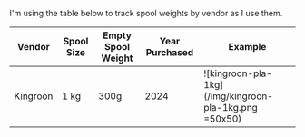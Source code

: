 I'm using the table below to track spool weights by vendor as I use them.

| Vendor | Spool Size | Empty Spool Weight | Year Purchased | Example |
|---|---|---|---|---|
| Kingroon | 1 kg | 300g | 2024 | ![kingroon-pla-1kg](/img/kingroon-pla-1kg.png =50x50)